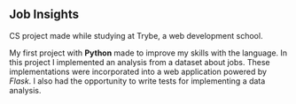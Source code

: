 ## Job Insights

CS project made while studying at Trybe, a web development school.

My first project with __Python__ made to improve my skills with the language. In this project I implemented an analysis from a dataset about jobs. These implementations were incorporated into a web application powered by _Flask_. I also had the opportunity to write tests for implementing a data analysis.
